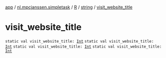 [app](../../../index.md) / [nl.mpcjanssen.simpletask](../../index.md) / [R](../index.md) / [string](index.md) / [visit_website_title](.)

# visit_website_title

`static val visit_website_title: `[`Int`](https://kotlinlang.org/api/latest/jvm/stdlib/kotlin/-int/index.html)
`static val visit_website_title: `[`Int`](https://kotlinlang.org/api/latest/jvm/stdlib/kotlin/-int/index.html)
`static val visit_website_title: `[`Int`](https://kotlinlang.org/api/latest/jvm/stdlib/kotlin/-int/index.html)
`static val visit_website_title: `[`Int`](https://kotlinlang.org/api/latest/jvm/stdlib/kotlin/-int/index.html)